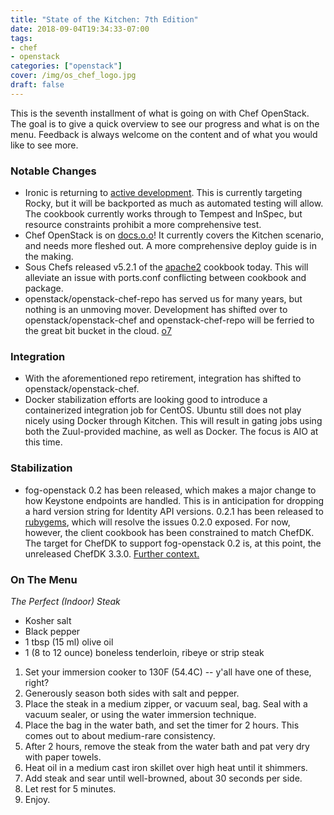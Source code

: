```yaml
---
title: "State of the Kitchen: 7th Edition"
date: 2018-09-04T19:34:33-07:00
tags:
- chef
- openstack
categories: ["openstack"]
cover: /img/os_chef_logo.jpg
draft: false
---
```

This is the seventh installment of what is going on with Chef OpenStack.
The goal is to give a quick overview to see our progress and what is on
the menu. Feedback is always welcome on the content and of what you would
like to see more.

<!--more-->

### Notable Changes
* Ironic is returning to
  [active development](https://review.openstack.org/#/q/topic:refactor-ironic-cookbook).
  This is currently targeting Rocky, but it will be backported as much
  as automated testing will allow. The cookbook currently works through
  to Tempest and InSpec, but resource constraints prohibit a more
  comprehensive test.
* Chef OpenStack is on
  [docs.o.o](https://docs.openstack.org/openstack-chef/latest/)! It
  currently covers the Kitchen scenario, and needs more fleshed out. A
  more comprehensive deploy guide is in the making.
* Sous Chefs released v5.2.1 of the
  [apache2](https://supermarket.chef.io/cookbooks/apache2) cookbook
  today. This will alleviate an issue with ports.conf conflicting
  between cookbook and package.
* openstack/openstack-chef-repo has served us for many years, but
  nothing is an unmoving mover. Development has shifted over to
  openstack/openstack-chef and openstack-chef-repo will be ferried to the
  great bit bucket in the cloud.
  [o7](https://review.openstack.org/#/q/topic:retire-openstack-chef-repo)

### Integration
* With the aforementioned repo retirement, integration has shifted to
  openstack/openstack-chef.
* Docker stabilization efforts are looking good to introduce a
  containerized integration job for CentOS. Ubuntu still does not play
  nicely using Docker through Kitchen. This will result in gating jobs
  using both the Zuul-provided machine, as well as Docker. The focus is
  AIO at this time.

### Stabilization
* fog-openstack 0.2 has been released, which makes a major change to
  how Keystone endpoints are handled. This is in anticipation for
  dropping a hard version string for Identity API versions.
  0.2.1 has been released to [rubygems](https://rubygems.org/gems/fog-openstack),
  which will resolve the issues 0.2.0 exposed. For now, however, the
  client cookbook has been constrained to match ChefDK. The target for
  ChefDK to support fog-openstack 0.2 is, at this point, the unreleased
  ChefDK 3.3.0.
  [Further context.](http://lists.openstack.org/pipermail/openstack-dev/2018-September/134185.html)

### On The Menu
*The Perfect (Indoor) Steak*
* Kosher salt
* Black pepper
* 1 tbsp (15 ml) olive oil
* 1 (8 to 12 ounce) boneless tenderloin, ribeye or strip steak

1. Set your immersion cooker to 130F (54.4C) -- y'all have one of these,
   right?
1. Generously season both sides with salt and pepper.
1. Place the steak in a medium zipper, or vacuum seal, bag. Seal with a
   vacuum sealer, or using the water immersion technique.
1. Place the bag in the water bath, and set the timer for 2 hours. This
   comes out to about medium-rare consistency.
1. After 2 hours, remove the steak from the water bath and pat very dry
   with paper towels.
1. Heat oil in a medium cast iron skillet over high heat until it
   shimmers.
1. Add steak and sear until well-browned, about 30 seconds per side.
1. Let rest for 5 minutes.
1. Enjoy.
